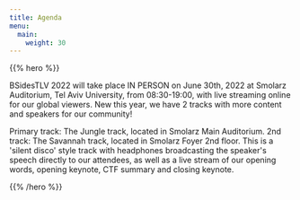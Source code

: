```yaml
---
title: Agenda
menu:
  main:
    weight: 30
---
```

 
{{% hero %}}

BSidesTLV 2022 will take place IN PERSON on June 30th, 2022 at Smolarz Auditorium, 
Tel Aviv University, from 08:30-19:00, with live streaming online for our global viewers. 
New this year, we have 2 tracks with more content and speakers for our community!
  
Primary track: The Jungle track, located in Smolarz Main Auditorium. 
2nd track: The Savannah track, located in Smolarz Foyer 2nd floor. This is a 'silent disco' style track with headphones broadcasting the speaker's speech directly to our attendees, as well as a live stream of our opening words, opening keynote, CTF summary and closing keynote.

{{% /hero %}}

